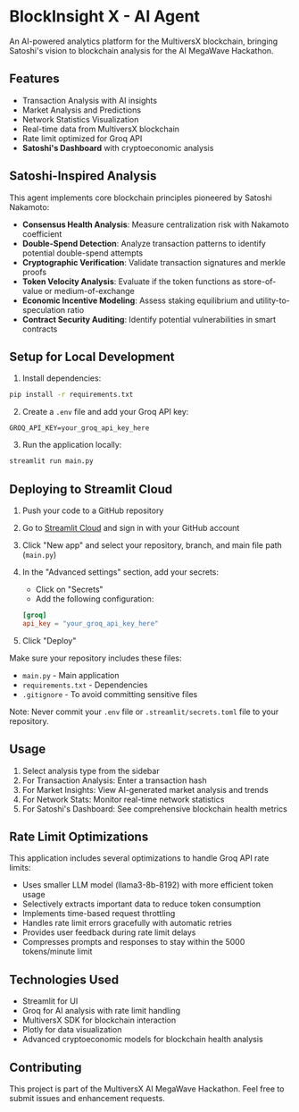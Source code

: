 # BlockInsight X - AI Agent

An AI-powered analytics platform for the MultiversX blockchain, bringing Satoshi's vision to blockchain analysis for the AI MegaWave Hackathon.

## Features

- Transaction Analysis with AI insights
- Market Analysis and Predictions
- Network Statistics Visualization
- Real-time data from MultiversX blockchain
- Rate limit optimized for Groq API
- **Satoshi's Dashboard** with cryptoeconomic analysis

## Satoshi-Inspired Analysis

This agent implements core blockchain principles pioneered by Satoshi Nakamoto:

- **Consensus Health Analysis**: Measure centralization risk with Nakamoto coefficient
- **Double-Spend Detection**: Analyze transaction patterns to identify potential double-spend attempts
- **Cryptographic Verification**: Validate transaction signatures and merkle proofs
- **Token Velocity Analysis**: Evaluate if the token functions as store-of-value or medium-of-exchange
- **Economic Incentive Modeling**: Assess staking equilibrium and utility-to-speculation ratio
- **Contract Security Auditing**: Identify potential vulnerabilities in smart contracts

## Setup for Local Development

1. Install dependencies:
```bash
pip install -r requirements.txt
```

2. Create a `.env` file and add your Groq API key:
```
GROQ_API_KEY=your_groq_api_key_here
```

3. Run the application locally:
```bash
streamlit run main.py
```

## Deploying to Streamlit Cloud

1. Push your code to a GitHub repository

2. Go to [Streamlit Cloud](https://streamlit.io/cloud) and sign in with your GitHub account

3. Click "New app" and select your repository, branch, and main file path (`main.py`)

4. In the "Advanced settings" section, add your secrets:
   - Click on "Secrets"
   - Add the following configuration:
   ```toml
   [groq]
   api_key = "your_groq_api_key_here"
   ```

5. Click "Deploy"

Make sure your repository includes these files:
- `main.py` - Main application
- `requirements.txt` - Dependencies
- `.gitignore` - To avoid committing sensitive files

Note: Never commit your `.env` file or `.streamlit/secrets.toml` file to your repository.

## Usage

1. Select analysis type from the sidebar
2. For Transaction Analysis: Enter a transaction hash
3. For Market Insights: View AI-generated market analysis and trends
4. For Network Stats: Monitor real-time network statistics
5. For Satoshi's Dashboard: See comprehensive blockchain health metrics

## Rate Limit Optimizations

This application includes several optimizations to handle Groq API rate limits:

- Uses smaller LLM model (llama3-8b-8192) with more efficient token usage
- Selectively extracts important data to reduce token consumption
- Implements time-based request throttling
- Handles rate limit errors gracefully with automatic retries
- Provides user feedback during rate limit delays
- Compresses prompts and responses to stay within the 5000 tokens/minute limit

## Technologies Used

- Streamlit for UI
- Groq for AI analysis with rate limit handling
- MultiversX SDK for blockchain interaction
- Plotly for data visualization
- Advanced cryptoeconomic models for blockchain health analysis

## Contributing

This project is part of the MultiversX AI MegaWave Hackathon. Feel free to submit issues and enhancement requests. 